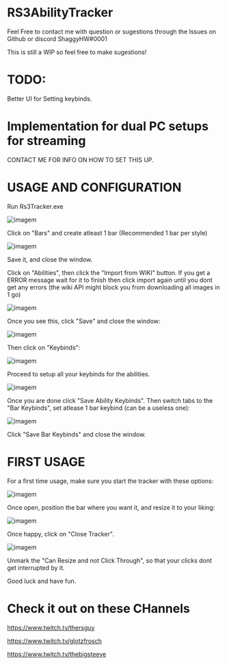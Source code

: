 # RS3AbilityTracker
Feel Free to contact me with question or sugestions through the Issues on Github or discord ShaggyHW#0001

This is still a WIP so feel free to make sugestions!

# TODO:

Better UI for Setting keybinds.

# Implementation for dual PC setups for streaming

CONTACT ME FOR INFO ON HOW TO SET THIS UP.

# USAGE AND CONFIGURATION

Run Rs3Tracker.exe

![imagem](https://github.com/ShaggyHW/RS3AbilityTracker/assets/20775207/3ceb51cd-cf77-4f3f-a058-fac19d1fe852)

Click on "Bars" and create atleast 1 bar (Recommended 1 bar per style)

![imagem](https://github.com/ShaggyHW/RS3AbilityTracker/assets/20775207/9fb82251-6c96-4ff7-aecb-943f961281c9)

Save it, and close the window.

Click on "Abilities", then click the "Import from WIKI" button.
If you get a ERROR message wait for it to finish then click import again until you dont get any errors (the wiki API might block you from downloading all images in 1 go)

![imagem](https://github.com/ShaggyHW/RS3AbilityTracker/assets/20775207/cb393e15-e83a-4e21-8418-6fac0d7cf148)

Once you see this, click "Save" and close the window:

![imagem](https://github.com/ShaggyHW/RS3AbilityTracker/assets/20775207/1bd3c837-14de-4c0f-b48a-4528f90a045c)

Then click on "Keybinds":

![imagem](https://github.com/ShaggyHW/RS3AbilityTracker/assets/20775207/7f993b92-96b1-4f99-bec5-859b849e0f9b)

Proceed to setup all your keybinds for the abilities.

![imagem](https://github.com/ShaggyHW/RS3AbilityTracker/assets/20775207/dc23636a-fb88-4126-bef1-099bc19d88f6)

Once you are done click "Save Ability Keybinds". Then switch tabs to the "Bar Keybinds", set atlease 1 bar keybind (can be a useless one):

![imagem](https://github.com/ShaggyHW/RS3AbilityTracker/assets/20775207/3ccd3841-c043-4064-b144-b9298ca3be62)

Click "Save Bar Keybinds" and close the window.

# FIRST USAGE

For a first time usage, make sure you start the tracker with these options:

![imagem](https://github.com/ShaggyHW/RS3AbilityTracker/assets/20775207/4d2930b6-0dfc-49c5-b242-87683fd655e9)

Once open, position the bar where you want it, and resize it to your liking:

![imagem](https://github.com/ShaggyHW/RS3AbilityTracker/assets/20775207/0f8b41fb-79e9-4c92-935f-eb3a4cf15876)

Once happy, click on "Close Tracker".

![imagem](https://github.com/ShaggyHW/RS3AbilityTracker/assets/20775207/d0ddb717-d755-4563-b4a6-aeb8bd6a2eec)

Unmark the "Can Resize and not Click Through", so that your clicks dont get interrupted by it.

Good luck and have fun.


# Check it out on these CHannels

https://www.twitch.tv/thersguy

https://www.twitch.tv/glotzfrosch

https://www.twitch.tv/thebigsteeve
